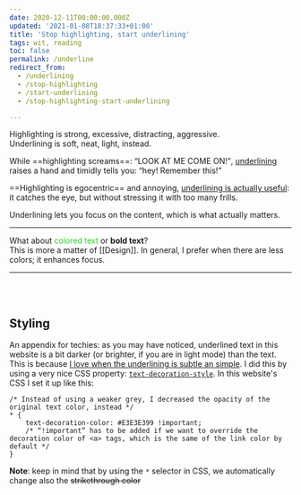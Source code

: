 ```yaml
---
date: 2020-12-11T00:00:00.000Z
updated: '2021-01-08T18:37:33+01:00'
title: 'Stop highlighting, start underlining'
tags: wit, reading
toc: false
permalink: /underline
redirect_from:
  - /underlining
  - /stop-highlighting
  - /start-underlining
  - /stop-highlighting-start-underlining

---
```

Highlighting is strong, excessive, distracting, aggressive.\
Underlining is soft, neat, light, instead.

While ==highlighting screams==: <q>LOOK AT ME COME ON!</q>, <u>underlining</u> raises a hand and timidly tells you: <q>hey! Remember this!</q>

==Highlighting is egocentric== and annoying, <u>underlining is actually useful</u>: it catches the eye, but without stressing it with too many frills.

Underlining lets you focus on the content, which is what actually matters.

---

What about <span style="color:limegreen">colored text</span> or **bold text**?\
This is more a matter of [[Design]]. In general, I prefer when there are less colors; it enhances focus.

---

<br>
<br>

## Styling

An appendix for techies: as you may have noticed, underlined text in this website is a bit darker (or brighter, if you are in light mode) than the text. This is because <u>I love when the underlining is subtle an simple</u>. I did this by using a very nice CSS property: [`text-decoration-style`](https://developer.mozilla.org/en-US/docs/Web/CSS/text-decoration-style "text-decoration-style on MDN"). In this website's CSS I set it up like this:

    /* Instead of using a weaker grey, I decreased the opacity of the original text color, instead */
    * {
    	text-decoration-color: #E3E3E399 !important;
    	/* “!important” has to be added if we want to override the decoration color of <a> tags, which is the same of the link color by default */
    }

<div class="yellow box">
	<strong>Note</strong>: keep in mind that by using the <code>*</code> selector in CSS, we automatically change also the <del>strikethrough color</del>
</div>